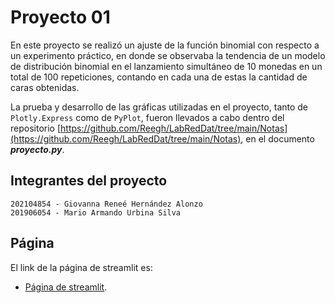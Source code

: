 # Proyecto 01
En este proyecto se realizó un ajuste de la función binomial con respecto a un experimento práctico, en donde se observaba la tendencia de un modelo de distribución binomial en el lanzamiento simultáneo de 10 monedas en un total de 100 repeticiones, contando en cada una de estas la cantidad de caras obtenidas.

La prueba y desarrollo de las gráficas utilizadas en el proyecto, tanto de ``Plotly.Express`` como de ``PyPlot``, fueron llevados a cabo dentro del repositorio [https://github.com/Reegh/LabRedDat/tree/main/Notas](https://github.com/Reegh/LabRedDat/tree/main/Notas), en el documento ***proyecto.py***.

## Integrantes del proyecto

```
202104854 - Giovanna Reneé Hernández Alonzo
201906054 - Mario Armando Urbina Silva
```

## Página
El link de la página de streamlit es:
* [Página de streamlit](https://proyecto01.streamlit.app/).